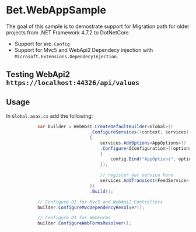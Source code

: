 # Bet.WebAppSample

The goal of this sample is to demostrate support for Migration path for older projects from .NET Framework 4.7.2 to DotNetCore.

- Support for `Web.Config`
- Support for Mvc5 and WebApi2 Dependecy injection with `Microsoft.Extensions.DependecyInjection`.

## Testing WebApi2 `https://localhost:44326/api/values`

## Usage

In `Global.asax.cs` add the following:
```csharp
            var builder = WebHost.CreateDefaultBuilder<Global>()
                                .ConfigureServices((context, services) =>
                                {
                                    services.AddOptions<AppOptions>()
                                    .Configure<IConfiguration>((options, config) =>
                                    {
                                        config.Bind("AppOptions", options);
                                    });

                                    // register our service here
                                    services.AddTransient<FeedService>();
                                })
                                .Build();

            // Configure DI for Mvc5 and WebApi2 Controllers
            builder.ConfigureMvcDependencyResolver();

            // Configure DI for WebForms
            builder.ConfigureWebFormsResolver();
```